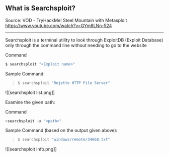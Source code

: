## What is Searchsploit?

Source: VOD - TryHackMe! Steel Mountain with Metasploit
https://www.youtube.com/watch?v=GYm8LNn-524

---

Searchsploit is a terminal utility to look through ExploitDB (Exploit Database) only through the command line without needing to go to the website

Command
```bash
$ searchsploit "<Exploit name>"
```

Sample Command:

>```bash
>$ searchsploit "Rejetto HTTP File Server"
>``` 

![[searchsploit list.png]]

Examine the given path:

Command
```bash
>searchsploit -x "<path>"
```

Sample Command (based on the output given above):

>```bash
>$ searchsploit "windows/remote/34668.txt"
>``` 

![[searchsploit info.png]]
